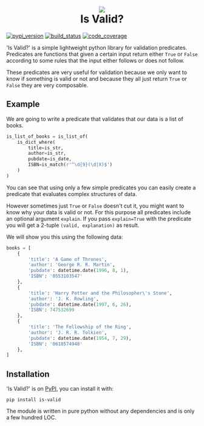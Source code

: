 <h1 align="center">
    <img src="https://raw.githubusercontent.com/Daanvdk/is_valid/master/logo.png" /><br />
    Is Valid?
</h1>

[![pypi_version](
    https://badge.fury.io/py/is-valid.svg
)](https://pypi.python.org/pypi/is-valid)
[![build_status](
    https://travis-ci.org/Daanvdk/is_valid.svg?branch=master
)](https://travis-ci.org/Daanvdk/is_valid)
[![code_coverage](
    https://codecov.io/gh/Daanvdk/is_valid/branch/master/graph/badge.svg
)](https://codecov.io/gh/Daanvdk/is_valid)

'Is Valid?' is a simple lightweight python library for validation predicates.
Predicates are functions that given a certain input return either `True` or
`False` according to some rules that the input either follows or does not
follow.

These predicates are very useful for validation because we only want to know if
something is valid or not and because they all just return `True` or `False`
they are very composable.

## Example
We are going to write a predicate that validates that our data is a list of
books.
```python
is_list_of_books = is_list_of(
    is_dict_where(
        title=is_str,
        author=is_str,
        pubdate=is_date,
        ISBN=is_match(r'^\d{9}(\d|X)$')
    )
)
```
You can see that using only a few simple predicates you can easily create a
predicate that evaluates complex structures of data.

However sometimes just `True` or `False` doesn't cut it, you might want to know
why your data is valid or not. For this purpose all predicates include an
optional argument `explain`. If you pass `explain=True` with the predicate you
will get a 2-tuple `(valid, explanation)` as result.

We will show you this using the following data:
```python
books = [
    {
        'title': 'A Game of Thrones',
        'author': 'George R. R. Martin',
        'pubdate': datetime.date(1996, 8, 1),
        'ISBN': '0553103547'
    },
    {
        'title': 'Harry Potter and the Philosopher\'s Stone',
        'author': 'J. K. Rowling',
        'pubdate': datetime.date(1997, 6, 26),
        'ISBN': 747532699
    },
    {
        'title': 'The Fellowship of the Ring',
        'author': 'J. R. R. Tolkien',
        'pubdate': datetime.date(1954, 7, 29),
        'ISBN': '0618574948'
    },
]
```

## Installation
'Is Valid?' is on [PyPI](https://pypi.python.org/pypi/is-valid), you can install it with:
```
pip install is-valid
```
The module is written in pure python without any dependencies and is only a few
hundred LOC.
